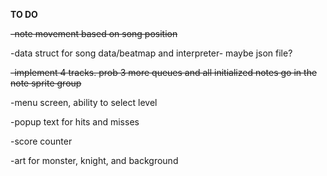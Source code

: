 **TO DO**

~~-note movement based on song position~~

-data struct for song data/beatmap and interpreter- maybe json file?

~~-implement 4 tracks. prob 3 more queues and all initialized notes go in the note sprite group~~

-menu screen, ability to select level

-popup text for hits and misses

-score counter

-art for monster, knight, and background